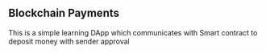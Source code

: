 ## Blockchain Payments

This is a simple learning DApp which communicates with Smart contract to deposit money with sender approval
